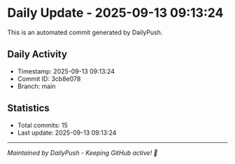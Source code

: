 # Daily Update - 2025-09-13 09:13:24

This is an automated commit generated by DailyPush.

## Daily Activity
- Timestamp: 2025-09-13 09:13:24
- Commit ID: 3cb8e078
- Branch: main

## Statistics
- Total commits: 15
- Last update: 2025-09-13 09:13:24

---
*Maintained by DailyPush - Keeping GitHub active! 🚀*

